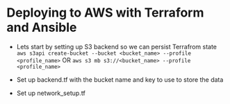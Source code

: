 # Deploying to AWS with Terraform and Ansible

* Lets start by setting up S3 backend so we can persist Terrafrom state
```aws s3api create-bucket --bucket <bucket_name> --profile <profile_name>```
OR
```aws s3 mb s3://<bucket_name> --profile <profile_name>```

* Set up backend.tf with the bucket name and key to use to store the data
* Set up network_setup.tf 
